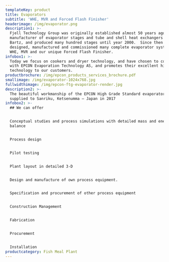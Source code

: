 ```yaml
---
templateKey: product
title: Evaporators
subtitle: 'WHE, MVR and Forced Flash Finisher'
headerimage: /img/evaporator.png
description1: >-
  Fjell Technology Group was originally established almost 50 years ago as local
  manufacturer of evaporator stages and tube and shell heat exchangers for Stord
  Bartz, and produced many hundred stages until year 2000.  Since then we have
  designed, manufactured and commissioned many complete evaporator systems, both
  WHE, MVR and our unique Forced Flash Finisher.
infobox1: >-
  Today we focus on cookers and dryer technology, and have chosen to cooperate
  with EPCON Evaporation Technology AS, and promotes their excellent high grade
  technology to our customers.
productbrochure: /img/epcon_products_services_brochure.pdf
smallimage: /img/evaporator-1024x768.jpg
fullwidthimage: /img/epcon-ftg-evaporator-render.jpg
description2: >-
  The beautiful workmanship of the EPCON High Grade Standard evaporator we have
  supplied to Sanriku, Ketsenumma – Japan in 2017
infobox2: >-
  ## We can offer


  Conceptual studies and process simulations with detailed mass and energy
  balance


  Process design


  Pilot testing


  Plant layout in detailed 3-D


  Design and manufacture of own process equipment.


  Specification and procurement of other process equipment


  Construction Management


  Fabrication


  Procurement


  Installation
productcategory: Fish Meal Plant
---
```


